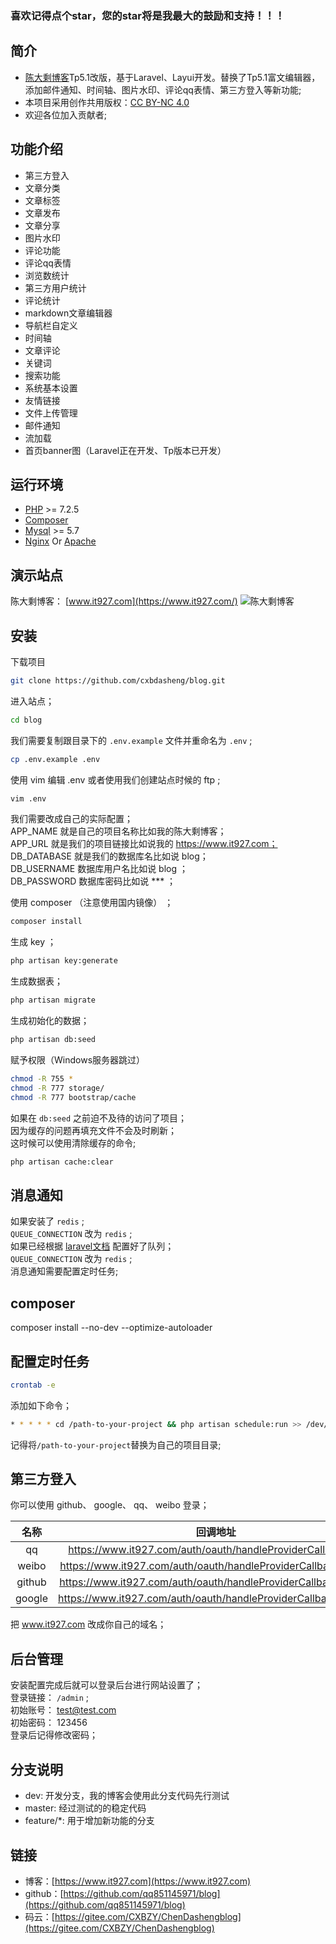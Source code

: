 ### 喜欢记得点个star，您的star将是我最大的鼓励和支持！！！

## 简介
* [陈大剩博客](https://www.it927.com/)Tp5.1改版，基于Laravel、Layui开发。替换了Tp5.1富文编辑器，添加邮件通知、时间轴、图片水印、评论qq表情、第三方登入等新功能;   
* 本项目采用创作共用版权：[CC BY-NC 4.0](https://creativecommons.org/licenses/by-nc/4.0/deed.z)    
* 欢迎各位加入贡献者;

## 功能介绍
* 第三方登入
* 文章分类
* 文章标签
* 文章发布
* 文章分享
* 图片水印
* 评论功能
* 评论qq表情
* 浏览数统计
* 第三方用户统计
* 评论统计
* markdown文章编辑器
* 导航栏自定义
* 时间轴
* 文章评论
* 关键词
* 搜索功能
* 系统基本设置
* 友情链接
* 文件上传管理
* 邮件通知
* 流加载
* 首页banner图（Laravel正在开发、Tp版本已开发）

## 运行环境

- [PHP](https://php.net/) >= 7.2.5
- [Composer](https://getcomposer.org/) 
- [Mysql](https://www.mysql.com/) >= 5.7
- [Nginx](http://nginx.org/) Or  [Apache](https://www.apache.org/)


## 演示站点
陈大剩博客： [www.it927.com](https://www.it927.com/)
![陈大剩博客](https://img.it927.com/blog/uploads/images/articles/202004/19/articles_1587302242_qKDD1iHcgi.png "陈大剩博客")
## 安装

下载项目
```bash
git clone https://github.com/cxbdasheng/blog.git
```
进入站点；  
```bash  
cd blog 
```  
我们需要复制跟目录下的 `.env.example` 文件并重命名为 `.env` ;  
```bash  
cp .env.example .env  
```  
使用 vim 编辑 .env 或者使用我们创建站点时候的 ftp ;  
```bash  
vim .env  
```  
我们需要改成自己的实际配置；  
APP_NAME 就是自己的项目名称比如我的陈大剩博客；  
APP_URL 就是我们的项目链接比如说我的 https://www.it927.com；  
DB_DATABASE 就是我们的数据库名比如说 blog；  
DB_USERNAME 数据库用户名比如说 blog ；  
DB_PASSWORD 数据库密码比如说 \*\*\* ；  

使用 composer （注意使用国内镜像） ；  
```bash  
composer install  
```  
生成 key ；  
```bash  
php artisan key:generate  
```  
生成数据表；  
```bash  
php artisan migrate  
```  
生成初始化的数据；  
```bash  
php artisan db:seed  
```  
赋予权限（Windows服务器跳过）  
```bash  
chmod -R 755 *  
chmod -R 777 storage/
chmod -R 777 bootstrap/cache
```  
如果在 `db:seed` 之前迫不及待的访问了项目；  
因为缓存的问题再填充文件不会及时刷新；  
这时候可以使用清除缓存的命令;  
```bash
php artisan cache:clear
```

## 消息通知
如果安装了 `redis` ;  
`QUEUE_CONNECTION` 改为 `redis` ;  
如果已经根据 [laravel文档](https://laravel-china.org/docs/laravel/5.5/queues/1324) 配置好了队列；  
`QUEUE_CONNECTION` 改为 `redis` ;  
消息通知需要配置定时任务;

## composer
composer install --no-dev --optimize-autoloader

## 配置定时任务
```bash
crontab -e
```
添加如下命令；  
```bash
* * * * * cd /path-to-your-project && php artisan schedule:run >> /dev/null 2>&1
```
记得将`/path-to-your-project`替换为自己的项目目录;

## 第三方登入
你可以使用 github、 google、 qq、 weibo 登录；  

|名称 | 回调地址|
|:---: | :---:|
|qq | https://www.it927.com/auth/oauth/handleProviderCallback/qq|
|weibo | https://www.it927.com/auth/oauth/handleProviderCallback/weibo  |
|github | https://www.it927.com/auth/oauth/handleProviderCallback/github |
|google | https://www.it927.com/auth/oauth/handleProviderCallback/google|   

把 www.it927.com 改成你自己的域名；  
## 后台管理
安装配置完成后就可以登录后台进行网站设置了；  
登录链接： `/admin` ;  
初始账号： test@test.com  
初始密码： 123456  
登录后记得修改密码；  

## 分支说明
- dev: 开发分支，我的博客会使用此分支代码先行测试
- master: 经过测试的的稳定代码
- feature/*: 用于增加新功能的分支

## 链接
- 博客：[https://www.it927.com](https://www.it927.com)   
- github：[https://github.com/qq851145971/blog](https://github.com/qq851145971/blog)   
- 码云：[https://gitee.com/CXBZY/ChenDashengblog](https://gitee.com/CXBZY/ChenDashengblog)    

